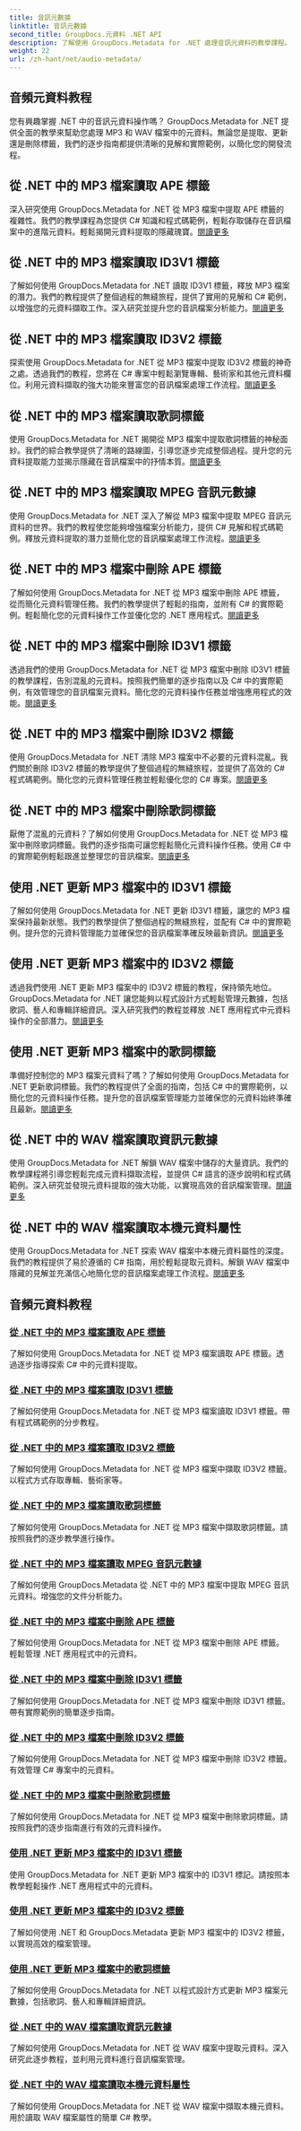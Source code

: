 ```yaml
---
title: 音訊元數據
linktitle: 音訊元數據
second_title: GroupDocs.元資料 .NET API
description: 了解使用 GroupDocs.Metadata for .NET 處理音訊元資料的教學課程。了解如何有效地從 MP3 和 WAV 檔案中提取、更新和刪除標籤。
weight: 22
url: /zh-hant/net/audio-metadata/
---
```


## 音頻元資料教程

您有興趣掌握 .NET 中的音訊元資料操作嗎？ GroupDocs.Metadata for .NET 提供全面的教學來幫助您處理 MP3 和 WAV 檔案中的元資料。無論您是提取、更新還是刪除標籤，我們的逐步指南都提供清晰的見解和實際範例，以簡化您的開發流程。

## 從 .NET 中的 MP3 檔案讀取 APE 標籤

深入研究使用 GroupDocs.Metadata for .NET 從 MP3 檔案中提取 APE 標籤的複雜性。我們的教學課程為您提供 C# 知識和程式碼範例，輕鬆存取儲存在音訊檔案中的進階元資料。輕鬆揭開元資料提取的隱藏瑰寶。[閱讀更多](./read-ape-tag-mp3/)

## 從 .NET 中的 MP3 檔案讀取 ID3V1 標籤

了解如何使用 GroupDocs.Metadata for .NET 讀取 ID3V1 標籤，釋放 MP3 檔案的潛力。我們的教程提供了整個過程的無縫旅程，提供了實用的見解和 C# 範例，以增強您的元資料擷取工作。深入研究並提升您的音訊檔案分析能力。[閱讀更多](./read-id3v1-tag-mp3/)

## 從 .NET 中的 MP3 檔案讀取 ID3V2 標籤

探索使用 GroupDocs.Metadata for .NET 從 MP3 檔案中提取 ID3V2 標籤的神奇之處。透過我們的教程，您將在 C# 專案中輕鬆瀏覽專輯、藝術家和其他元資料欄位。利用元資料擷取的強大功能來豐富您的音訊檔案處理工作流程。[閱讀更多](./read-id3v2-tag-mp3/)

## 從 .NET 中的 MP3 檔案讀取歌詞標籤

使用 GroupDocs.Metadata for .NET 揭開從 MP3 檔案中提取歌詞標籤的神秘面紗。我們的綜合教學提供了清晰的路線圖，引導您逐步完成整個過程。提升您的元資料提取能力並揭示隱藏在音訊檔案中的抒情本質。[閱讀更多](./read-lyrics-tag-mp3/)

## 從 .NET 中的 MP3 檔案讀取 MPEG 音訊元數據

使用 GroupDocs.Metadata for .NET 深入了解從 MP3 檔案中提取 MPEG 音訊元資料的世界。我們的教程使您能夠增強檔案分析能力，提供 C# 見解和程式碼範例。釋放元資料提取的潛力並簡化您的音訊檔案處理工作流程。[閱讀更多](./read-mpeg-audio-metadata-mp3/)

## 從 .NET 中的 MP3 檔案中刪除 APE 標籤

了解如何使用 GroupDocs.Metadata for .NET 從 MP3 檔案中刪除 APE 標籤，從而簡化元資料管理任務。我們的教學提供了輕鬆的指南，並附有 C# 的實際範例。輕鬆簡化您的元資料操作工作並優化您的 .NET 應用程式。[閱讀更多](./remove-ape-tag-mp3/)

## 從 .NET 中的 MP3 檔案中刪除 ID3V1 標籤

透過我們的使用 GroupDocs.Metadata for .NET 從 MP3 檔案中刪除 ID3V1 標籤的教學課程，告別混亂的元資料。按照我們簡單的逐步指南以及 C# 中的實際範例，有效管理您的音訊檔案元資料。簡化您的元資料操作任務並增強應用程式的效能。[閱讀更多](./remove-id3v1-tag-mp3/)

## 從 .NET 中的 MP3 檔案中刪除 ID3V2 標籤

使用 GroupDocs.Metadata for .NET 清除 MP3 檔案中不必要的元資料混亂。我們關於刪除 ID3V2 標籤的教學提供了整個過程的無縫旅程，並提供了高效的 C# 程式碼範例。簡化您的元資料管理任務並輕鬆優化您的 C# 專案。[閱讀更多](./remove-id3v2-tag-mp3/)

## 從 .NET 中的 MP3 檔案中刪除歌詞標籤

厭倦了混亂的元資料？了解如何使用 GroupDocs.Metadata for .NET 從 MP3 檔案中刪除歌詞標籤。我們的逐步指南可讓您輕鬆簡化元資料操作任務。使用 C# 中的實際範例輕鬆跟進並整理您的音訊檔案。[閱讀更多](./remove-lyrics-tag-mp3/)

## 使用 .NET 更新 MP3 檔案中的 ID3V1 標籤

了解如何使用 GroupDocs.Metadata for .NET 更新 ID3V1 標籤，讓您的 MP3 檔案保持最新狀態。我們的教學提供了整個過程的無縫旅程，並配有 C# 中的實際範例。提升您的元資料管理能力並確保您的音訊檔案準確反映最新資訊。[閱讀更多](./update-id3v1-tag-mp3/)

## 使用 .NET 更新 MP3 檔案中的 ID3V2 標籤

透過我們使用 .NET 更新 MP3 檔案中的 ID3V2 標籤的教程，保持領先地位。 GroupDocs.Metadata for .NET 讓您能夠以程式設計方式輕鬆管理元數據，包括歌詞、藝人和專輯詳細資訊。深入研究我們的教程並釋放 .NET 應用程式中元資料操作的全部潛力。[閱讀更多](./update-id3v2-tag-mp3/)

## 使用 .NET 更新 MP3 檔案中的歌詞標籤

準備好控制您的 MP3 檔案元資料了嗎？了解如何使用 GroupDocs.Metadata for .NET 更新歌詞標籤。我們的教程提供了全面的指南，包括 C# 中的實際範例，以簡化您的元資料操作任務。提升您的音訊檔案管理能力並確保您的元資料始終準確且最新。[閱讀更多](./update-lyrics-tag-mp3/)

## 從 .NET 中的 WAV 檔案讀取資訊元數據

使用 GroupDocs.Metadata for .NET 解鎖 WAV 檔案中儲存的大量資訊。我們的教學課程將引導您輕鬆完成元資料擷取流程，並提供 C# 語言的逐步說明和程式碼範例。深入研究並發現元資料提取的強大功能，以實現高效的音訊檔案管理。[閱讀更多](./read-info-metadata-wav/)

## 從 .NET 中的 WAV 檔案讀取本機元資料屬性

使用 GroupDocs.Metadata for .NET 探索 WAV 檔案中本機元資料屬性的深度。我們的教程提供了易於遵循的 C# 指南，用於輕鬆提取元資料。解鎖 WAV 檔案中隱藏的見解並充滿信心地簡化您的音訊檔案處理工作流程。[閱讀更多](./read-native-metadata-wav/)
## 音頻元資料教程
### [從 .NET 中的 MP3 檔案讀取 APE 標籤](./read-ape-tag-mp3/)
了解如何使用 GroupDocs.Metadata for .NET 從 MP3 檔案讀取 APE 標籤。透過逐步指導探索 C# 中的元資料提取。
### [從 .NET 中的 MP3 檔案讀取 ID3V1 標籤](./read-id3v1-tag-mp3/)
了解如何使用 GroupDocs.Metadata for .NET 從 MP3 檔案讀取 ID3V1 標籤。帶有程式碼範例的分步教程。
### [從 .NET 中的 MP3 檔案讀取 ID3V2 標籤](./read-id3v2-tag-mp3/)
了解如何使用 GroupDocs.Metadata for .NET 從 MP3 檔案中擷取 ID3V2 標籤。以程式方式存取專輯、藝術家等。
### [從 .NET 中的 MP3 檔案讀取歌詞標籤](./read-lyrics-tag-mp3/)
了解如何使用 GroupDocs.Metadata for .NET 從 MP3 檔案中擷取歌詞標籤。請按照我們的逐步教學進行操作。
### [從 .NET 中的 MP3 檔案讀取 MPEG 音訊元數據](./read-mpeg-audio-metadata-mp3/)
了解如何使用 GroupDocs.Metadata 從 .NET 中的 MP3 檔案中提取 MPEG 音訊元資料。增強您的文件分析能力。
### [從 .NET 中的 MP3 檔案中刪除 APE 標籤](./remove-ape-tag-mp3/)
了解如何使用 GroupDocs.Metadata for .NET 從 MP3 檔案中刪除 APE 標籤。輕鬆管理 .NET 應用程式中的元資料。
### [從 .NET 中的 MP3 檔案中刪除 ID3V1 標籤](./remove-id3v1-tag-mp3/)
了解如何使用 GroupDocs.Metadata for .NET 從 MP3 檔案中刪除 ID3V1 標籤。帶有實際範例的簡單逐步指南。
### [從 .NET 中的 MP3 檔案中刪除 ID3V2 標籤](./remove-id3v2-tag-mp3/)
了解如何使用 GroupDocs.Metadata for .NET 從 MP3 檔案中刪除 ID3V2 標籤。有效管理 C# 專案中的元資料。
### [從 .NET 中的 MP3 檔案中刪除歌詞標籤](./remove-lyrics-tag-mp3/)
了解如何使用 GroupDocs.Metadata for .NET 從 MP3 檔案中刪除歌詞標籤。請按照我們的逐步指南進行有效的元資料操作。
### [使用 .NET 更新 MP3 檔案中的 ID3V1 標籤](./update-id3v1-tag-mp3/)
使用 GroupDocs.Metadata for .NET 更新 MP3 檔案中的 ID3V1 標記。請按照本教學輕鬆操作 .NET 應用程式中的元資料。
### [使用 .NET 更新 MP3 檔案中的 ID3V2 標籤](./update-id3v2-tag-mp3/)
了解如何使用 .NET 和 GroupDocs.Metadata 更新 MP3 檔案中的 ID3V2 標籤，以實現高效的檔案管理。
### [使用 .NET 更新 MP3 檔案中的歌詞標籤](./update-lyrics-tag-mp3/)
了解如何使用 GroupDocs.Metadata for .NET 以程式設計方式更新 MP3 檔案元數據，包括歌詞、藝人和專輯詳細資訊。
### [從 .NET 中的 WAV 檔案讀取資訊元數據](./read-info-metadata-wav/)
了解如何使用 GroupDocs.Metadata for .NET 從 WAV 檔案中提取元資料。深入研究此逐步教程，並利用元資料進行音訊檔案管理。
### [從 .NET 中的 WAV 檔案讀取本機元資料屬性](./read-native-metadata-wav/)
了解如何使用 GroupDocs.Metadata for .NET 從 WAV 檔案中擷取本機元資料。用於讀取 WAV 檔案屬性的簡單 C# 教學。